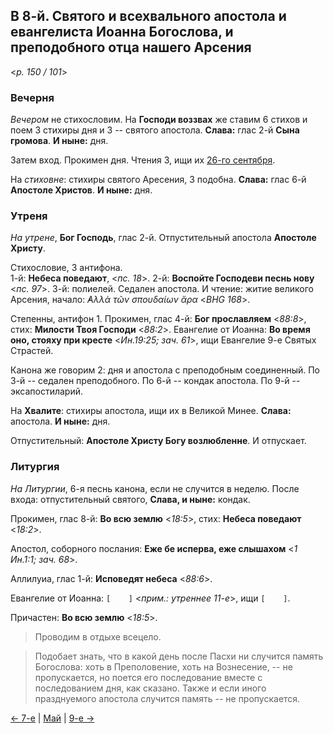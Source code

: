 
## В 8-й. Святого и всехвального апостола и евангелиста Иоанна Богослова, и преподобного отца нашего Арсения 

<*p. 150 / 101*>

### Вечерня

*Вечером* не стихословим. На **Господи воззвах** же ставим 6 стихов и поем 3 стихиры дня и 3 -- святого 
апостола. **Слава:** глас 2-й **Сына громова**. **И ныне:** дня.  

Затем вход. Прокимен дня. Чтения 3, ищи их [26-го сентября](../09_september/09_26_MES.ru.md).

На *стиховне*: стихиры святого Аресения, 3 подобна. **Слава:** глас 6-й **Апостоле Христов**. 
**И ныне:** дня. 

### Утреня

*На утрене*, **Бог Господь**, глас 2-й. Отпустительный апостола **Апостоле Христу**.  

Стихословие, 3 антифона.  
1-й: **Небеса поведают**, <*пс. 18*>. 
2-й: **Воспойте Господеви песнь нову** <*пс. 97*>. 
3-й: полиелей. 
Седален апостола. И чтение: житие великого Арсения, начало: *̓Αλλὰ τῶν σπουδαίων ἄρα* <*BHG 168*>. 

Степенны, антифон 1. Прокимен, глас 4-й: **Бог прославляем** <*88:8*>, стих: **Милости Твоя Господи** <*88:2*>.
Евангелие от Иоанна: **Во время оно, стояху при кресте** <*Ин.19:25; зач. 61*>, ищи Евангелие 9-е Святых Страстей. 

Канона же говорим 2: дня и апостола с преподобным соединенный. 
По 3-й -- седален преподобного. 
По 6-й -- кондак апостола. 
По 9-й -- эксапостиларий. 

На **Хвалите**: стихиры апостола, ищи их в Великой Минее. **Слава:** апостола. **И ныне:** дня. 

Отпустительный: **Апостоле Христу Богу возлюбленне**. И отпускает. 

### Литургия

*На Литургии*, 6-я песнь канона, если не случится в неделю. 
После входа: отпустительный святого, **Слава, и ныне:** кондак.   

Прокимен, глас 8-й: **Во всю землю** <*18:5*>, стих: **Небеса поведают** <*18:2*>.
 
Апостол, соборного послания: **Еже бе исперва, еже слышахом** <*1 Ин.1:1; зач. 68*>. 

Аллилуиа, глас 1-й: **Исповедят небеса** <*88:6*>. 
 
Евангелие от Иоанна: `[    ]` <*прим.: утреннее 11-е*>, ищи `[    ]`. 
 
Причастен: **Во всю землю** <*18:5*>. 

> Проводим в отдыхе всецело.

> Подобает знать, что в какой день после Пасхи ни случится память Богослова: хоть в Преполовение, 
> хоть на Вознесение, -- не пропускается, но поется его последование вместе с последованием дня, 
> как сказано. Также и если иного празднуемого апостола случится память -- не пропускается.  

[← 7-е](05_07_MES.ru.md) | [Май](README.md#8-й) | [9-е →](05_09_MES.ru.md)
